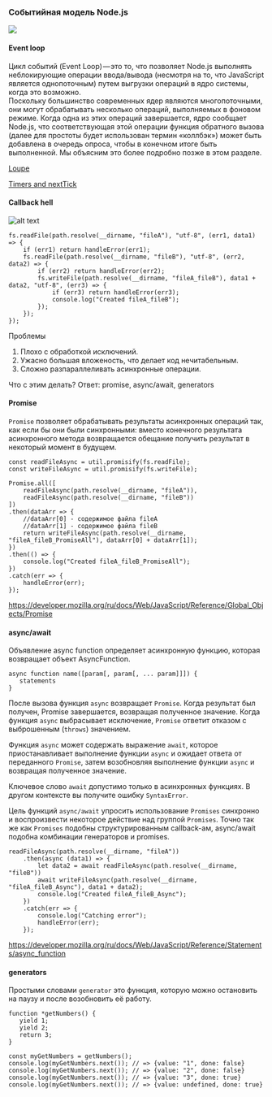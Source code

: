 ### Событийная модель Node.js
![](https://cdn-images-1.medium.com/max/1600/1*lj3_-x3yh-114QzWpFq8Ug.png)

#### Event loop
Цикл событий (Event Loop) — это то, что позволяет Node.js выполнять неблокирующие операции ввода/вывода (несмотря на то, что JavaScript является однопоточным) путем выгрузки операций в ядро системы, когда это возможно.  
Поскольку большинство современных ядер являются многопоточными, они могут обрабатывать несколько операций, выполняемых в фоновом режиме. Когда одна из этих операций завершается, ядро сообщает Node.js, что соответствующая этой операции функция обратного вызова (далее для простоты будет использован термин «коллбэк») может быть добавлена в очередь опроса, чтобы в конечном итоге быть выполненной. Мы объясним это более подробно позже в этом разделе. 

[Loupe](http://latentflip.com/loupe/?code=JC5vbignYnV0dG9uJywgJ2NsaWNrJywgZnVuY3Rpb24gb25DbGljaygpIHsKICAgIHNldFRpbWVvdXQoZnVuY3Rpb24gdGltZXIoKSB7CiAgICAgICAgY29uc29sZS5sb2coJ1lvdSBjbGlja2VkIHRoZSBidXR0b24hJyk7ICAgIAogICAgfSwgMjAwMCk7Cn0pOwoKY29uc29sZS5sb2coIkhpISIpOwoKc2V0VGltZW91dChmdW5jdGlvbiB0aW1lb3V0KCkgewogICAgY29uc29sZS5sb2coIkNsaWNrIHRoZSBidXR0b24hIik7Cn0sIDUwMDApOwoKY29uc29sZS5sb2coIldlbGNvbWUgdG8gbG91cGUuIik7!!!PGJ1dHRvbj5DbGljayBtZSE8L2J1dHRvbj4%3D)

[Timers and nextTick](https://medium.com/devschacht/event-loop-timers-and-nexttick-18579cd122e0)

#### Callback hell
![alt text](http://techbrunch.gousto.co.uk/2016/04/22/callback-hell/callbacks.png)

```
fs.readFile(path.resolve(__dirname, "fileA"), "utf-8", (err1, data1) => {
    if (err1) return handleError(err1);
    fs.readFile(path.resolve(__dirname, "fileB"), "utf-8", (err2, data2) => {
        if (err2) return handleError(err2);
        fs.writeFile(path.resolve(__dirname, "fileA_fileB"), data1 + data2, "utf-8", (err3) => {
            if (err3) return handleError(err3);
            console.log("Created fileA_fileB");
        });
    });
});
```
Проблемы
1. Плохо с обработкой исключений.
2. Ужасно большая вложеность, что делает код нечитабельным.
3. Сложно разпараллеливать асинхронные операции.

Что с этим делать? 
Ответ: promise, async/await, generators

#### Promise

```Promise``` позволяет обрабатывать результаты асинхронных операций так, как если бы они были синхронными: вместо конечного результата асинхронного метода возвращается обещание получить результат в некоторый момент в будущем.

```
const readFileAsync = util.promisify(fs.readFile);
const writeFileAsync = util.promisify(fs.writeFile);

Promise.all([
    readFileAsync(path.resolve(__dirname, "fileA")),
    readFileAsync(path.resolve(__dirname, "fileB"))
])
.then(dataArr => {
    //dataArr[0] - содержимое файла fileA
    //dataArr[1] - содержимое файла fileB
    return writeFileAsync(path.resolve(__dirname, "fileA_fileB_PromiseAll"), dataArr[0] + dataArr[1]);
})
.then(() => {
    console.log("Created fileA_fileB_PromiseAll");
})
.catch(err => {
    handleError(err);
});
```

https://developer.mozilla.org/ru/docs/Web/JavaScript/Reference/Global_Objects/Promise

#### async/await

Объявление async function определяет асинхронную функцию, которая возвращает объект AsyncFunction.
```
async function name([param[, param[, ... param]]]) {
   statements
}
```
После вызова функция ```async``` возвращает ```Promise```. Когда результат был получен, Promise завершается, возвращая полученное значение.  Когда функция ```async``` выбрасывает исключение, ```Promise``` ответит отказом с выброшенным (```throws```) значением.

Функция ```async``` может содержать выражение ```await```, которое приостанавливает выполнение функции ```async``` и ожидает ответа от переданного ```Promise```, затем возобновляя выполнение функции ```async``` и возвращая полученное значение.

Ключевое слово ```await``` допустимо только в асинхронных функциях. В другом контексте вы получите ошибку ```SyntaxError```.

Цель функций ```async/await``` упросить использование ```Promises``` синхронно и воспроизвести некоторое действие над группой  ```Promises```. Точно так же как ```Promises``` подобны структурированным callback-ам, async/await подобна комбинации генераторов и promises.

```
readFileAsync(path.resolve(__dirname, "fileA"))
    .then(async (data1) => {
        let data2 = await readFileAsync(path.resolve(__dirname, "fileB"))
        await writeFileAsync(path.resolve(__dirname, "fileA_fileB_Async"), data1 + data2);
        console.log("Created fileA_fileB_Async");
    })
    .catch(err => {
        console.log("Catching error");
        handleError(err);
    });
```
https://developer.mozilla.org/ru/docs/Web/JavaScript/Reference/Statements/async_function

#### generators
 Простыми словами ```generator``` это функция, которую можно остановить на паузу и после возобновить её работу.

 ```
function *getNumbers() {
    yield 1;
    yield 2;
    return 3;
}
 
const myGetNumbers = getNumbers();
console.log(myGetNumbers.next()); // => {value: "1", done: false}
console.log(myGetNumbers.next()); // => {value: "2", done: false}
console.log(myGetNumbers.next()); // => {value: "3", done: true}
console.log(myGetNumbers.next()); // => {value: undefined, done: true}
 ```




